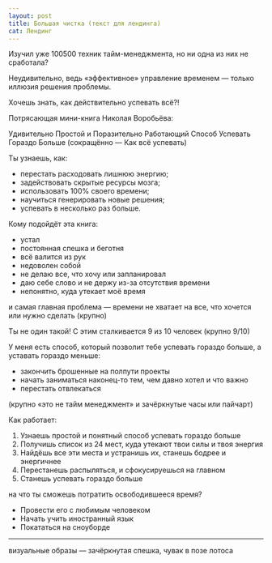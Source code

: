 ```yaml
---
layout: post
title: Большая чистка (текст для лендинга)
cat: Лендинг
---
```


Изучил уже 100500 техник тайм-менеджмента,
но ни одна из них не сработала?

Неудивительно, ведь «эффективное» управление временем — только иллюзия решения проблемы.

Хочешь знать, как действительно успевать всё?!

Потрясающая мини-книга Николая Воробьёва:

Удивительно Простой и Поразительно Работающий Способ Успевать Гораздо Больше
(сокращённо — Как всё успевать)

Ты узнаешь, как:

- перестать расходовать лишнюю энергию;
- задействовать скрытые ресурсы мозга;
- использовать 100% своего времени;
- научиться генерировать новые решения;
- успевать в несколько раз больше.

Кому подойдёт эта книга:

- устал
- постоянная спешка и беготня
- всё валится из рук
- недоволен собой
- не делаю все, что хочу или запланировал
- даю себе слово и не держу из-за отсутствия времени
- непонятно, куда утекает моё время

и самая главная проблема — времени не хватает на все, что хочется или нужно сделать (крупно)

Ты не один такой! С этим сталкивается 9 из 10 человек (крупно 9/10)

У меня есть способ, который позволит тебе успевать гораздо больше, а уставать гораздо меньше:

- закончить брошенные на полпути проекты
- начать заниматься наконец-то тем, чем давно хотел и что важно
- перестать отвлекаться

(крупно «это не тайм менеджмент» и зачёркнутые часы или пайчарт)

Как работает:

1. Узнаешь простой и понятный способ успевать гораздо больше
2. Получишь список из 24 мест, куда утекают твои силы и твоя энергия
3. Найдёшь все эти места и устранишь их, станешь бодрее и энергичнее
4. Перестанешь распыляться, и сфокусируешься на главном
5. Станешь успевать гораздо больше

на что ты сможешь потратить освободившееся время?

- Провести его с любимым человеком
- Начать учить иностранный язык
- Покататься на сноуборде

----

визуальные образы — зачёркнутая спешка, чувак в позе лотоса

